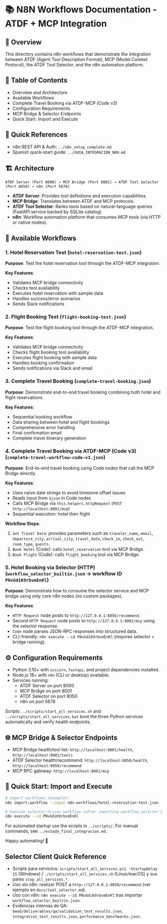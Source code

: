 # 📚 N8N Workflows Documentation - ATDF + MCP Integration

## 🎯 Overview

This directory contains n8n workflows that demonstrate the integration between ATDF (Agent Tool Description Format), MCP (Model Context Protocol), the ATDF Tool Selector, and the n8n automation platform.

## 🧭 Table of Contents
- Overview and Architecture
- Available Workflows
- Complete Travel Booking via ATDF-MCP (Code v3)
- Configuration Requirements
- MCP Bridge & Selector Endpoints
- Quick Start: Import and Execute

## 🔗 Quick References
- n8n REST API & Auth: `../n8n_setup_complete.md`
- Spanish quick-start guide: `../GUIA_INTEGRACION_N8N.md`

## 🏗️ Architecture

```
ATDF Server (Port 8000) → MCP Bridge (Port 8001) → ATDF Tool Selector (Port 8050) → n8n (Port 5678)
```

- **ATDF Server**: Provides tool definitions and execution capabilities.
- **MCP Bridge**: Translates between ATDF and MCP protocols.
- **ATDF Tool Selector**: Ranks tools based on natural-language queries (FastAPI service backed by SQLite catalog).
- **n8n**: Workflow automation platform that consumes MCP tools (via HTTP or native nodes).

## 📁 Available Workflows

### 1. Hotel Reservation Test (`hotel-reservation-test.json`)

**Purpose**: Test the hotel reservation tool through the ATDF-MCP integration.

**Key Features**:
- Validates MCP bridge connectivity
- Checks tool availability
- Executes hotel reservation with sample data
- Handles success/error scenarios
- Sends Slack notifications

### 2. Flight Booking Test (`flight-booking-test.json`)

**Purpose**: Test the flight booking tool through the ATDF-MCP integration.

**Key Features**:
- Validates MCP bridge connectivity
- Checks flight booking tool availability
- Executes flight booking with sample data
- Handles booking confirmation
- Sends notifications via Slack and email

### 3. Complete Travel Booking (`complete-travel-booking.json`)

**Purpose**: Demonstrate end-to-end travel booking combining both hotel and flight reservations.

**Key Features**:
- Sequential booking workflow
- Data sharing between hotel and flight bookings
- Comprehensive error handling
- Final confirmation email
- Complete travel itinerary generation

### 4. Complete Travel Booking via ATDF-MCP (Code v3) (`complete-travel-workflow-code-v3.json`)

**Purpose**: End-to-end travel booking using Code nodes that call the MCP Bridge directly.

**Key Features**:
- Uses naïve date strings to avoid timezone offset issues
- Reads input from `$json` in Code nodes
- Calls MCP Bridge via `this.helpers.httpRequest` (`POST http://localhost:8001/mcp`)
- Sequential execution: hotel then flight

**Workflow Steps**:
1. `Set Travel Data`: provides parameters such as `traveler_name`, `email`, `departure_city`, `arrival_city`, `travel_date`, `check_in`, `check_out`, `room_type`, `guests`.
2. `Book Hotel` (Code): calls `hotel_reservation` tool via MCP Bridge.
3. `Book Flight` (Code): calls `flight_booking` tool via MCP Bridge.

### 5. Hotel Booking via Selector (HTTP) (`workflow_selector_builtin.json` → workflow ID `PNvGdiK9rbvmEnKl`)

**Purpose**: Demonstrate how to consume the selector service and MCP bridge using only core n8n nodes (no custom packages).

**Key Features**:
- `HTTP Request` node posts to `http://127.0.0.1:8050/recommend`.
- Second `HTTP Request` node posts to `http://127.0.0.1:8001/mcp` using the selector response.
- `Code` node parses JSON-RPC responses into structured data.
- CLI-friendly: `n8n execute --id PNvGdiK9rbvmEnKl` (requires selector + bridge running).

## ⚙️ Configuration Requirements

- Python 3.10+ with `uvicorn`, `fastapi`, and project dependencies installed.
- Node.js 18+ with `n8n` (CLI or desktop) available.
- Services running:
  - ATDF Server on port 8000
  - MCP Bridge on port 8001
  - ATDF Selector on port 8050
  - n8n on port 5678

Scripts `../scripts/start_all_services.sh` and `../scripts/start_all_services.bat` boot the three Python services automatically and verify health endpoints.

## 🌐 MCP Bridge & Selector Endpoints

- MCP Bridge health/tool list: `http://localhost:8001/health`, `http://localhost:8001/tools`
- ATDF Selector health/recommend: `http://localhost:8050/health`, `http://localhost:8050/recommend`
- MCP RPC gateway: `http://localhost:8001/mcp`

## 🚀 Quick Start: Import and Execute

```bash
# Import workflows (example):
n8n import:workflow --input n8n-workflows/hotel-reservation-test.json

# Execute selector-driven workflow (after importing workflow_selector_builtin.json)
n8n execute --id PNvGdiK9rbvmEnKl
```

For automated startup use the scripts in `../scripts/`. For manual commands, see `../estado_final_integracion.md`.

Happy automating! 🚀

## Selector Client Quick Reference

- Scripts para servicios: `scripts/start_all_services.ps1 -StartupDelay 15` (Windows) / `./scripts/start_all_services.sh` (Linux/macOS) y sus pares `stop_all_services.*`.
- Uso sin n8n: realizar POST a `http://127.0.0.1:8050/recommend` (ver ejemplo en `docs/tool_selector.md`).
- Uso con n8n: `n8n execute --id PNvGdiK9rbvmEnKl` tras importar `workflow_selector_builtin.json`.
- Evidencias internas de QA: `bmad/deliverables/qa/validation_test_results.json`, `integration_test_results.json`, `performance_benchmarks.json`.




